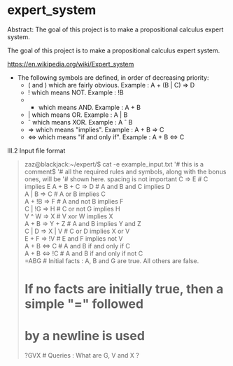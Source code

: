 # expert_system
Abstract: The goal of this project is to make a propositional calculus expert system.

The goal of this project is to make a propositional calculus expert system.

https://en.wikipedia.org/wiki/Expert_system

* The following symbols are defined, in order of decreasing priority:
  *  ( and ) which are fairly obvious. Example : A + (B | C) => D
  *  ! which means NOT. Example : !B
  *  + which means AND. Example : A + B
  *  | which means OR. Example : A | B
  *  ˆ which means XOR. Example : A ˆ B
  *  => which means "implies". Example : A + B => C
  *  <=> which means "if and only if". Example : A + B <=> C

III.2 Input file format
>zaz@blackjack:~/expert/$ cat -e example_input.txt
> '# this is a comment$
> '# all the required rules and symbols, along with the bonus ones, will be
> '# shown here. spacing is not important
>C => E # C implies E
>A + B + C => D # A and B and C implies D<br />
>A | B => C # A or B implies C<br />
>A + !B => F # A and not B implies F<br />
>C | !G => H # C or not G implies H<br />
>V ^ W => X # V xor W implies X<br />
>A + B => Y + Z # A and B implies Y and Z<br />
>C | D => X | V # C or D implies X or V<br />
>E + F => !V # E and F implies not V<br />
>A + B <=> C # A and B if and only if C<br />
>A + B <=> !C # A and B if and only if not C<br />
>=ABG # Initial facts : A, B and G are true. All others are false.<br />
># If no facts are initially true, then a simple "=" followed<br />
># by a newline is used<br />
>?GVX # Queries : What are G, V and X ?<br />
